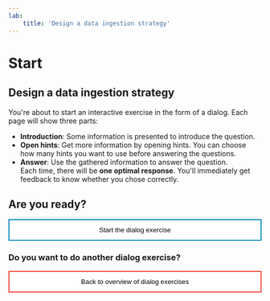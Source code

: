 ```yaml
---
lab:
    title: 'Design a data ingestion strategy'
---
```


<style>
.button  {
  border: none;
  color: black;
  width: 100%;
  padding: 12px 28px;
  background-color: white;
  border: 2px solid #008CBA;
  transition-duration: 0.4s;
}
.button:hover  {
  background-color: #008CBA;
  color: white; 
  border: 2px solid #008CBA;
}

.resetbutton  {
  border: none;
  color: black;
  width: 100%;
  padding: 12px 28px;
  background-color: white;
  border: 2px solid #f44336;
  transition-duration: 0.4s;
}
.resetbutton:hover  {
  background-color: #f44336;
  color: white; 
  border: 2px solid #f44336;
}
</style>

# Start 

## Design a data ingestion strategy 

You're about to start an interactive exercise in the form of a dialog. Each page will show three parts:

- **Introduction**: Some information is presented to introduce the question.
- **Open hints**: Get more information by opening hints. You can choose how many hints you want to use before answering the questions.
- **Answer**: Use the gathered information to answer the question.  
  Each time, there will be **one optimal response**. You'll immediately get feedback to know whether you chose correctly.

## Are you ready?

<button class="button" onclick="window.location.href='01-data/01';">Start the dialog exercise</button>

### Do you want to do another dialog exercise?

<button class="resetbutton" onclick="window.location.href='https://microsoftlearning.github.io/mslearn-aml-design/';">Back to overview of dialog exercises</button>